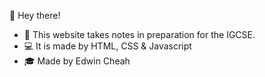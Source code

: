 👋 Hey there! 

- 📝 This website takes notes in preparation for the IGCSE. 
- ‍💻 It is made by HTML, CSS & Javascript
- 🎓 Made by Edwin Cheah

